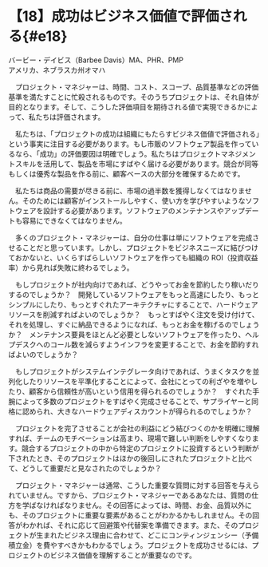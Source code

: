 # 【18】成功はビジネス価値で評価される{#e18}

<div class="author">バービー・デイビス（Barbee Davis）<span class="author_title">MA、PHR、PMP</span></div>
<div class="author_address">アメリカ、ネブラスカ州オマハ</div>

　プロジェクト・マネジャーは、時間、コスト、スコープ、品質基準などの評価基準を満たすことに忙殺されるものです。そのうちプロジェクトは、それ自体が目的となります。そして、こうした評価項目を期待される値で実現できるかによって、私たちは評価されます。

　私たちは、「プロジェクトの成功は組織にもたらすビジネス価値で評価される」という事実に注目する必要があります。もし市販のソフトウェア製品を作っているなら、「成功」の評価要因は明確でしょう。私たちはプロジェクトマネジメントスキルを活用して、製品を市場にすばやく届ける必要があります。競合が同等もしくは優秀な製品を作る前に、顧客ベースの大部分を確保するためです。

　私たちは商品の需要が尽きる前に、市場の過半数を獲得しなくてはなりません。そのためには顧客がインストールしやすく、使い方を学びやすいようなソフトウェアを設計する必要があります。ソフトウェアのメンテナンスやアップデートも容易にできなくてはなりません。

　多くのプロジェクト・マネジャーは、自分の仕事は単にソフトウェアを完成させることだと思っています。しかし、プロジェクトをビジネスニーズに結びつけておかないと、いくらすばらしいソフトウェアを作っても組織の ROI（投資収益率）から見れば失敗に終わるでしょう。

　もしプロジェクトが社内向けであれば、どうやってお金を節約したり稼いだりするのでしょうか？　開発しているソフトウェアをもっと高速にしたり、もっとシンプルにしたり、もっとすぐれたアーキテクチャにすることで、ハードウェアリソースを削減すればよいのでしょうか？　もっとすばやく注文を受け付けて、それを処理し、すぐに納品できるようになれば、もっとお金を稼げるのでしょうか？　メンテナンス要員をほとんど必要としないソフトウェアを作ったり、ヘルプデスクへのコール数を減らすようインフラを変更することで、お金を節約すればよいのでしょうか？

　もしプロジェクトがシステムインテグレータ向けであれば、うまくタスクを並列化したりリソースを平準化することによって、会社にとっての利ざやを増やしたり、顧客から信頼性が高いという信用を得られるのでしょうか？　すぐれた手腕によって多数のプロジェクトをすばやく完成させることで、サプライヤーと同格に認められ、大きなハードウェアディスカウントが得られるのでしょうか？

　プロジェクトを完了させることが会社の利益にどう結びつくのかを明確に理解すれば、チームのモチベーションは高まり、現場で難しい判断をしやすくなります。競合するプロジェクトの中から特定のプロジェクトに投資するという判断が下されたとき、そのプロジェクトはほかの後回しにされたプロジェクトと比べて、どうして重要だと見なされたのでしょうか？

　プロジェクト・マネジャーは通常、こうした重要な質問に対する回答を与えられていません。ですから、プロジェクト・マネジャーであるあなたは、質問の仕方を学ばなければなりません。その回答によっては、時間、お金、品質以外にも、そのプロジェクトに重要な要素があることがわかるかもしれません。その回答がわかれば、それに応じて回避策や代替案を準備できます。また、そのプロジェクトが生まれたビジネス理由に合わせて、どこにコンティンジェンシー（予備積立金）を費やすべきかもわかるでしょう。プロジェクトを成功させるには、プロジェクトのビジネス価値を理解することが重要なのです。

